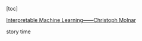 [toc]

[Interpretable Machine Learning——Christoph Molnar](https://christophm.github.io/interpretable-ml-book/)

story time

